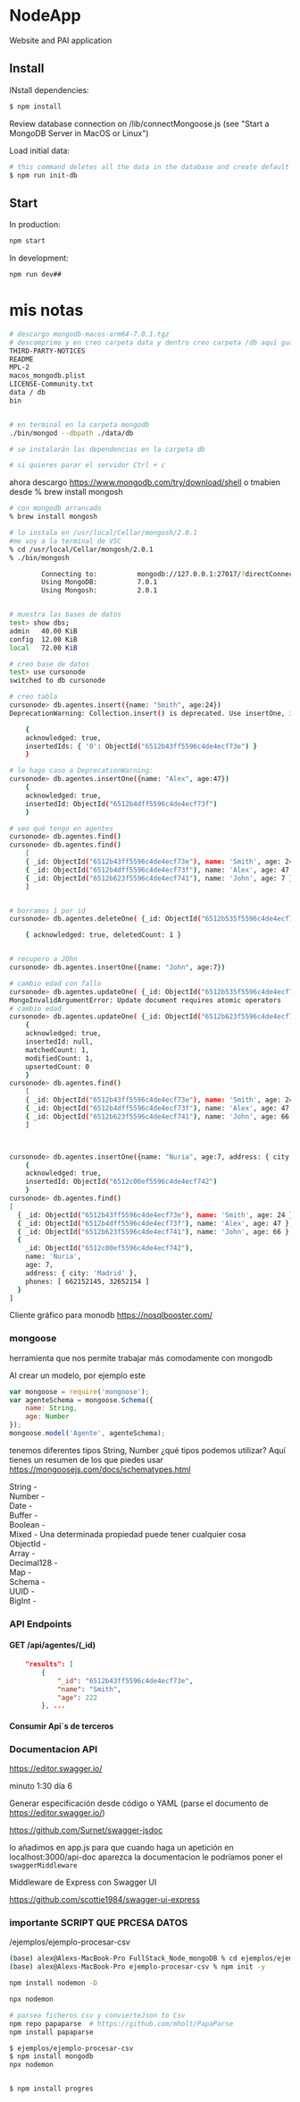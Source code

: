 
# NodeApp

Website and PAI application

## Install

INstall dependencies:

```sh
$ npm install
```

Review database connection on /lib/connectMongoose.js (see "Start a MongoDB Server in MacOS or Linux")

Load initial data:

```sh
# this command deletes all the data in the database and create default data
$ npm run init-db
```

## Start

In production:

```sh
npm start
```
In development:

```sh
npm run dev##
````

# mis notas

```bash
# descargo mongodb-macos-arm64-7.0.1.tgz
# descomprimo y en creo carpeta data y dentro creo carpeta /db aquí guardaremos los ficeros 
THIRD-PARTY-NOTICES
README
MPL-2
macos_mongodb.plist
LICENSE-Community.txt
data / db
bin


# en terminal en la carpeta mongodb
./bin/mongod --dbpath ./data/db

# se instalarán las dependencias en la carpeta db

# si quieres parar el servidor Ctrl + c
```

ahora descargo https://www.mongodb.com/try/download/shell
o tmabien desde % brew install mongosh

```bash
# con mongodb arrancado
% brew install mongosh

# lo instala en /usr/local/Cellar/mongosh/2.0.1
#me voy a la terminal de VSC
% cd /usr/local/Cellar/mongosh/2.0.1
% ./bin/mongosh

        Connecting to:          mongodb://127.0.0.1:27017/?directConnection=true&serverSelectionTimeoutMS=2000&appName=mongosh+2.0.1
        Using MongoDB:          7.0.1
        Using Mongosh:          2.0.1


# muestra las bases de datos
test> show dbs;
admin   40.00 KiB
config  12.00 KiB
local   72.00 KiB

# creo base de datos
test> use cursonode
switched to db cursonode

# creo tabla
cursonode> db.agentes.insert({name: "Smith", age:24})
DeprecationWarning: Collection.insert() is deprecated. Use insertOne, insertMany, or bulkWrite.

    {
    acknowledged: true,
    insertedIds: { '0': ObjectId("6512b43ff5596c4de4ecf73e") }
    }

# le hago caso a DeprecationWarning:
cursonode> db.agentes.insertOne({name: "Alex", age:47})
    {
    acknowledged: true,
    insertedId: ObjectId("6512b4dff5596c4de4ecf73f")
    }

# veo qué tengo en agentes
cursonode> db.agentes.find()
cursonode> db.agentes.find()
    [
    { _id: ObjectId("6512b43ff5596c4de4ecf73e"), name: 'Smith', age: 24 },
    { _id: ObjectId("6512b4dff5596c4de4ecf73f"), name: 'Alex', age: 47 },
    { _id: ObjectId("6512b623f5596c4de4ecf741"), name: 'John', age: 7 }
    ]


# borramos 1 por id
cursonode> db.agentes.deleteOne( {_id: ObjectId("6512b535f5596c4de4ecf740")}  )

    { acknowledged: true, deletedCount: 1 }


# recupero a JOhn
cursonode> db.agentes.insertOne({name: "John", age:7})

# cambio edad con fallo
cursonode> db.agentes.updateOne( {_id: ObjectId("6512b535f5596c4de4ecf740")}, {age:66}  )
MongoInvalidArgumentError: Update document requires atomic operators
# cambio edad
cursonode> db.agentes.updateOne( {_id: ObjectId("6512b623f5596c4de4ecf741")}, { $set: {age:66} }  )
    {
    acknowledged: true,
    insertedId: null,
    matchedCount: 1,
    modifiedCount: 1,
    upsertedCount: 0
    }
cursonode> db.agentes.find()
    [
    { _id: ObjectId("6512b43ff5596c4de4ecf73e"), name: 'Smith', age: 24 },
    { _id: ObjectId("6512b4dff5596c4de4ecf73f"), name: 'Alex', age: 47 },
    { _id: ObjectId("6512b623f5596c4de4ecf741"), name: 'John', age: 66 }
    ]



cursonode> db.agentes.insertOne({name: "Nuria", age:7, address: { city: "Madrid" }, phones: [662152145, 32652154]})
    {
    acknowledged: true,
    insertedId: ObjectId("6512c00ef5596c4de4ecf742")
    }
cursonode> db.agentes.find()
[
  { _id: ObjectId("6512b43ff5596c4de4ecf73e"), name: 'Smith', age: 24 },
  { _id: ObjectId("6512b4dff5596c4de4ecf73f"), name: 'Alex', age: 47 },
  { _id: ObjectId("6512b623f5596c4de4ecf741"), name: 'John', age: 66 },
  {
    _id: ObjectId("6512c00ef5596c4de4ecf742"),
    name: 'Nuria',
    age: 7,
    address: { city: 'Madrid' },
    phones: [ 662152145, 32652154 ]
  }
]

```

Cliente gráfico para monodb https://nosqlbooster.com/ 


### mongoose

herramienta que nos permite trabajar más comodamente con mongodb

Al crear un modelo, por ejemplo este 

```js
var mongoose = require('mongoose');
var agenteSchema = mongoose.Schema({ 
    name: String,
    age: Number
});
mongoose.model('Agente', agenteSchema);
```
tenemos diferentes tipos String, Number ¿qué tipos podemos utilizar? Aquí tienes un resumen de los que piedes usar https://mongoosejs.com/docs/schematypes.html

String  -  
Number  -  
Date  -  
Buffer  -  
Boolean  -  
Mixed  - Una determinada propiedad puede tener cualquier cosa  
ObjectId  -  
Array  -  
Decimal128  -  
Map  -  
Schema  -  
UUID  -  
BigInt  - 




### API Endpoints

#### GET /api/agentes/(_id)
```json
    "results": [
        {
            "_id": "6512b43ff5596c4de4ecf73e",
            "name": "Smith",
            "age": 222
        }, ...
```


#### Consumir Api´s de terceros



### Documentacion API

https://editor.swagger.io/

minuto 1:30 día 6

Generar especificación desde código o YAML (parse el documento de https://editor.swagger.io/)

https://github.com/Surnet/swagger-jsdoc

lo añadimos en app.js para que cuando haga un apetición en localhost:3000/api-doc aparezca la documentacion
le podríamos poner el `swaggerMiddleware`

Middleware de Express con Swagger UI

https://github.com/scottie1984/swagger-ui-express




### importante SCRIPT QUE PRCESA DATOS

/ejemplos/ejemplo-procesar-csv

```sh
(base) alex@Alexs-MacBook-Pro FullStack_Node_mongoDB % cd ejemplos/ejemplo-procesar-csv 
(base) alex@Alexs-MacBook-Pro ejemplo-procesar-csv % npm init -y

npm install nodemon -D

npx nodemon

# parsea ficheros csv y convierteJson to Csv
npm repo papaparse  # https://github.com/mholt/PapaParse
npm install papaparse

$ ejemplos/ejemplo-procesar-csv
$ npm install mongodb
npx nodemon


$ npm install progres
```






